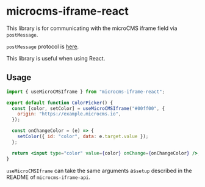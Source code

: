 # microcms-iframe-react

This library is for communicating with the microCMS iframe field via `postMessage`.

`postMessage` protocol is [here](https://document.microcms.io/manual/iframe-field).

This library is useful when using React.

## Usage

```jsx
import { useMicroCMSIframe } from "microcms-iframe-react";

export default function ColorPicker() {
  const [color, setColor] = useMicroCMSIframe("#00ff00", {
    origin: "https://example.microcms.io",
  });

  const onChangeColor = (e) => {
    setColor({ id: "color", data: e.target.value });
  };

  return <input type="color" value={color} onChange={onChangeColor} />;
}
```

`useMicroCMSIframe` can take the same arguments as`setup` described in the README of `microcms-iframe-api`.
